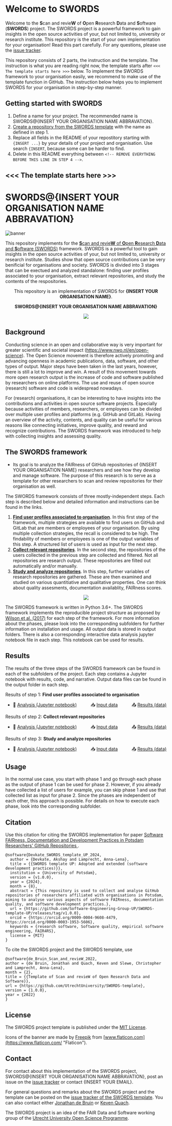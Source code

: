 # Welcome to SWORDS

Welcome to the **S**can and revie**W** of **O**pen **R**esearch **D**ata and **S**oftware (**SWORDS**) project. The SWORDS project is a powerful framework to gain insights in the open source activities of your, but not limited to, university or research institute. This repository is the start of your own implementation for your organisation! Read this part carefully. For any questions, please use the [issue tracker](https://github.com/UtrechtUniversity/SWORDS-template/issues). 

This repository consists of 2 parts, the instruction and the template. The instruction is what you are reading right now, the template starts after `<<< The template starts here >>>` below. To implement the SWORDS framework to your organisation easily, we recommend to make use of the template function in GitHub. The instruction below helps you to implement SWORDS for your organisation in step-by-step manner. 

## Getting started with SWORDS

1. Define a name for your project. The recommended name is SWORDS@{INSERT YOUR ORGANISATION NAME ABBRAVATION}. 
2. [Create a repository from the SWORDS template](https://docs.github.com/en/repositories/creating-and-managing-repositories/creating-a-repository-from-a-template) with the name as defined in step 1. 
3. Replace all fields in the README of your repostitory starting with `{INSERT ...}` by your details of your project and organisation. Use search `{INSERT`, because some can be harder to find. 
4. Delete in this README everything between `<!-- REMOVE EVERYTHING BEFORE THIS LINE IN STEP 4 -->`. 

## <<< The template starts here >>>
<!-- REMOVE EVERYTHING BEFORE THIS LINE IN STEP 4 -->

# SWORDS@{INSERT YOUR ORGANISATION NAME ABBRAVATION}

![banner](docs/banner.png)

This repository implements for the [**S**can and revie**W** of **O**pen **R**esearch **D**ata and **S**oftware (SWORDS)](https://github.com/UtrechtUniversity/SWORDS-template) framework. SWORDS is a powerful tool to gain insights in the open source activities of your, but not limited to, university or research institute. Studies show that open source contributions can be very benificial for organisations and society. SWORDS is divided into 3 stages that can be exectued and analyzed standalone: finding user profiles associated to your organisation, extract relevant repositories, and study the contents of the respositories. 

<p align="center">
  This repository is an implementation of SWORDS for <b>{INSERT YOUR ORGANISATION NAME}</b>.
   <!-- For example Utrecht University -->
</p>
<p align="center">
  <b>SWORDS@{INSERT YOUR ORGANISATION NAME ABBRAVATION}</b>
  <!-- For example SWORDS@UU -->
</p>

<p align="center">
  <img src="docs/your_logo.svg">
</p>

## Background

Conducting science in an open and collaborative way is very important for greater scientific and societal impact (https://www.nwo.nl/en/open-science). The Open Science movement is therefore actively promoting and advancing openness in academic publications, data, software, and other types of output. Major steps have been taken in the last years, however, there is still a lot to improve and win. A result of this movement towards more open research output is the increase of code and software published by researchers on online platforms. The use and reuse of open source (research) software and code is widespread nowadays. 

For (research) organisations, it can be interesting to have insights into the contributions and activities in open source software projects. Especially because activities of members, researchers, or employees can be divided over multiple user profiles and platforms (e.g. GitHub and GitLab). Having an overview of the activity, contents, and quality can be useful for various reasons like connecting initiatives, improve quality, and reward and recognize contributions. The SWORDS framework was introduced to help with collecting insights and assessing quality. 

<!-- Introduce FAIR -->

## The SWORDS framework


- Its goal is to analyze the FAIRness of GitHub repositories of {INSERT YOUR ORGANISATION NAME} researchers and see how they develop and manage software. The purpose of this research is to serve as a template for other researchers to scan and review repositories for their organisation as well.



The SWORDS framework consists of three mostly-independent steps. Each step is described below and detailed information and instructions can be found in the links. 

1. **[Find user profiles associated to organisation](collect_users/)**. In this first step of the framework, multiple strategies are available to find users on GitHub and GitLab that are members or employees of your organisation. By using multiple collection strategies, the recall is considered to be high. The findability of members or employees is one of the output variables of this step. A structured list of users is used as input for the next step.
2. **[Collect relevant repositories](collect_repositories/)**. In the second step, the repositories of the users collected in the previous step are collected and filtered. Not all repositories are research output. These repositories are filted out automatically and/or manually.
3. **[Study and analyze repositories](collect_variables/)**. In this step, further variables of research repositories are gathered. These are then examined and studied on various quantitiative and qualitative properties. One can think about quality assesments, documentation availablity, FAIRness scores. 

<p align="center">
  <img src="docs/SWORDS_basic_flow.drawio.png">
</p>

The SWORDS framework is written in Python 3.6+. The SWORDS framework implements the reproducible project structure as proposed by [Wilson et al. (2017)](https://journals.plos.org/ploscompbiol/article?id=10.1371/journal.pcbi.1005510) for each step of the framework. For more information about the phases, please look into the corresponding subfolders for further information on installation and usage. All output data is stored in output folders. There is also a corresponding interactive data analysis jupyter notebook file in each step. This notebook can be used for results. 

## Results

The results of the three steps of the SWORDS framework can be found in each of the subfolders of the project. Each step contains a Jupyter notebook with results, code, and narrative. Output data files can be found in the output folder in each step.  

Results of step 1: **Find user profiles associated to organisation**
- :open_book: [Analysis (Jupyter notebook)](collect_users/analyze_users.ipynb) &nbsp; &nbsp; &nbsp; &nbsp; &nbsp; :inbox_tray: [Input data](collect_users/methods) &nbsp; &nbsp; &nbsp; &nbsp; &nbsp; :outbox_tray: [Results (data)](collect_users/results) 

Results of step 2: **Collect relevant repositories**
- :open_book: [Analysis (Jupyter notebook)](collect_repositories/analyze_repositories.ipynb) &nbsp; &nbsp; &nbsp; &nbsp; &nbsp; :inbox_tray: [Input data](collect_users/results) &nbsp; &nbsp; &nbsp; &nbsp; &nbsp; :outbox_tray: [Results (data)](collect_repositories/results) 

Results of step 3: **Study and analyze repositories**
- :open_book: [Analysis (Jupyter notebook)](collect_variables/analyze_metrics.ipynb) &nbsp; &nbsp; &nbsp; &nbsp; &nbsp; :inbox_tray: [Input data](collect_repositories/results) &nbsp; &nbsp; &nbsp; &nbsp; &nbsp; :outbox_tray: [Results (data)](collect_variables/results) 

## Usage

In the normal use case, you start with phase 1 and go through each phase as the output of phase 1 can be used for phase 2. However, if you already have collected a list of users for example, you can skip phase 1 and use that collected list as input for phase 2. Since the phases are independent of each other, this approach is possible. For details on how to execute each phase, look into the corresponding subfolder.

## Citation

Use this citation for citing the SWORDS implementation for paper [Software FAIRness, Documentation and Development Practices in Potsdam Researchers' GitHub Repositories ](https://github.com/Software-Engineering-Group-UP/potsdam-research-repos)
.
```
@software{Devkate_SWORDS_template_UP_2024,
  author = {Devkate, Akshay and Lamprecht, Anna-Lena},
  title = {{SWORDS template UP: Adopted and extended (software development practices)}},
  institution = {University of Potsdam},
  version = {v1.0.0},
  year = {2024},
  month = {8},
  abstract = {This repository is used to collect and analyse GitHub repositories of researchers affiliated with organisations in Potsdam, aiming to analyse various aspects of software FAIRness, documentation quality, and software development practices.},
  url = {https://github.com/Software-Engineering-Group-UP/SWORDS-template-UP/releases/tag/v1.0.0},
  orcid = {https://orcid.org/0009-0004-9608-4479, https://orcid.org/0000-0003-1953-5606},
  keywords = {research software, Software quality, empirical software engineering, FAIR4RS},
  license = {MIT}
}
```

To cite the SWORDS project and the SWORDS template, use 

```
@software{de_Bruin_Scan_and_revieW_2022,
author = {de Bruin, Jonathan and Quach, Keven and Slewe, Christopher and Lamprecht, Anna-Lena},
month = {2},
title = {{Template of Scan and revieW of Open Research Data and Software}},
url = {https://github.com/UtrechtUniversity/SWORDS-template},
version = {1.0.0},
year = {2022}
}
```

## License

The SWORDS project template is published under the [MIT License](/license).

Icons of the banner are made by [Freepik](https://www.freepik.com "Freepik") from [www.flaticon.com](https://www.flaticon.com/ "Flaticon").

## Contact

For contact about this implementation of the SWORDS project, SWORDS@{INSERT YOUR ORGANISATION NAME ABBRAVATION}, post an issue on the [issue tracker](../../issues) or contact {INSERT YOUR EMAIL}. 

For general questions and remarks about the SWORDS project and the template can be posted on the [issue tracker of the SWORDS template](https://github.com/UtrechtUniversity/SWORDS-template/issues). You can also contact either [Jonathan de Bruin](https://github.com/J535D165) or [Keven Quach](https://github.com/kequach). 

The SWORDS project is an idea of the FAIR Data and Software working group of the [Utrecht University Open Science Programme](https://www.uu.nl/en/research/open-science).
